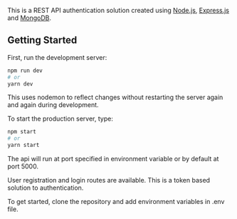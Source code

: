 This is a REST API authentication solution created using [Node.js](https://nodejs.org/), [Express.js](https://expressjs.com/) and [MongoDB](https://www.mongodb.com/).

## Getting Started

First, run the development server:

```bash
npm run dev
# or
yarn dev
```
This uses nodemon to reflect changes without restarting the server again and again during development.

To start the production server, type:
```bash
npm start
# or
yarn start
```

The api will run at port specified in environment variable or by default at port 5000. 

User registration and login routes are available. This is a token based solution to authentication.

To get started, clone the repository and add environment variables in .env file.
